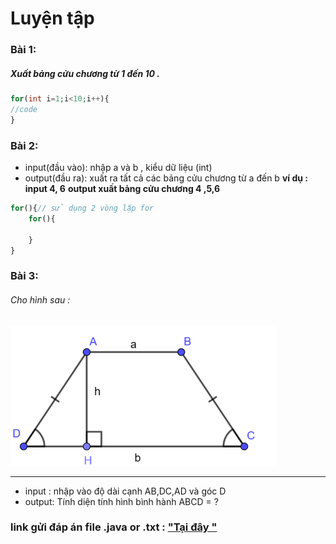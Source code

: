 # Luyện tập

### Bài 1:
##### Xuất bảng cửu chương từ 1 đến 10 .
```php
for(int i=1;i<10;i++){
//code 
}
```
### Bài 2:
- input(đầu vào): nhập a và b , kiểu dữ liệu (int) 
- output(đầu ra): xuất ra tất cả các bảng cửu chương từ a đến b
**ví dụ : input 4, 6**
        **output xuất bảng cửu chương 4 ,5,6**
 ```php
 for(){// sử dụng 2 vòng lặp for
     for(){

     }
 }
```
### Bài 3:
###### Cho hình sau :

!["Hình thang cân "](images/1.png)
****
- input : nhập vào độ dài cạnh AB,DC,AD và góc D
- output: Tính diện tính hình bình hành ABCD = ?

### link gửi đáp án file .java or .txt  : ["Tại đây "](https://driveuploader.com/upload/1ibdhFSxCm) 


